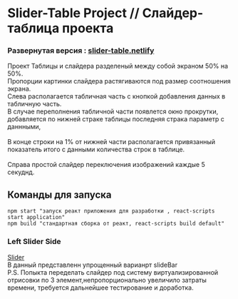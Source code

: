 # Slider-Table Project // Слайдер-таблица проекта

### Развернутая версия : [slider-table.netlify](https://slider-table.netlify.app/)

Проект Таблицы и слайдера разделеный между собой экраном 50% на 50%. <br>
Пропорции картинки слайдера растягиваются под размер соотношения экрана. <br>
Слева располагается табличная часть с кнопкой добавления данных в табличную часть.<br>
В случае переполнения табличной части появлется окно прокрутки, добавляется по нижней страке таблицы последняя страка параметр с даннными,<br>  
В конце строки на 1% от нижней части располагается привязанный показатель итого с данными количества строк в таблице.<br>  
Справа простой слайдер переключения изображений каждые 5 секуднд.<br>

## Команды для запуска

```
npm start "запуск реакт приложения для разработки , react-scripts start application" 
npm build "стандартная сборка от реакт, react-scripts build default"

```

### Left Slider Side
[Slider](src/components/Slider/Slider.tsx)<br>
В данный представленн упрощенный варианрт slideBar <br>
P.S. Попыкта переделать слайдер под систему виртуализированной отрисовки по 3 элемент,непропорционально увеличило затраты времени, требуется дальнейшее тестирование и доработка. 
